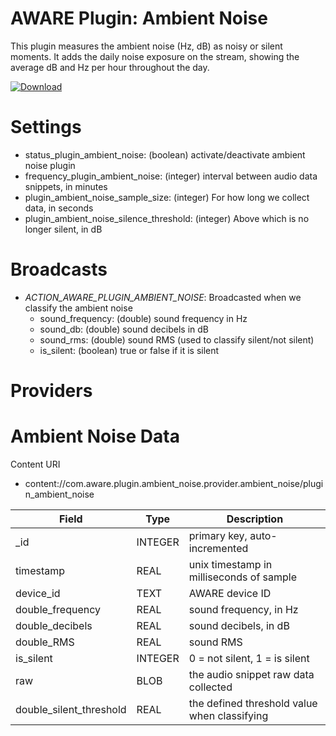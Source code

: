 AWARE Plugin: Ambient Noise
===========================

This plugin measures the ambient noise (Hz, dB) as noisy or silent moments. It adds the daily noise exposure on the stream, showing the average dB and Hz per hour throughout the day.

[ ![Download](https://api.bintray.com/packages/denzilferreira/com.awareframework/com.aware.plugin.ambient_noise/images/download.svg) ](https://bintray.com/denzilferreira/com.awareframework/com.aware.plugin.ambient_noise/_latestVersion)

# Settings
- status_plugin_ambient_noise: (boolean) activate/deactivate ambient noise plugin
- frequency_plugin_ambient_noise: (integer) interval between audio data snippets, in minutes
- plugin_ambient_noise_sample_size: (integer) For how long we collect data, in seconds
- plugin_ambient_noise_silence_threshold: (integer) Above which is no longer silent, in dB

# Broadcasts
- *ACTION_AWARE_PLUGIN_AMBIENT_NOISE*: Broadcasted when we classify the ambient noise
    - sound_frequency: (double) sound frequency in Hz
    - sound_db: (double) sound decibels in dB
    - sound_rms: (double) sound RMS (used to classify silent/not silent)
    - is_silent: (boolean) true or false if it is silent
    
# Providers
Ambient Noise Data
==================

Content URI
- content://com.aware.plugin.ambient_noise.provider.ambient_noise/plugin_ambient_noise

Field | Type | Description
----- | ---- | -----------
_id | INTEGER | primary key, auto-incremented
timestamp | REAL | unix timestamp in milliseconds of sample
device_id | TEXT | AWARE device ID
double_frequency | REAL | sound frequency, in Hz
double_decibels	| REAL | sound decibels, in dB
double_RMS | REAL |	sound RMS
is_silent |	INTEGER | 0 = not silent, 1 = is silent
raw | BLOB | the audio snippet raw data collected
double_silent_threshold | REAL | the defined threshold value when classifying